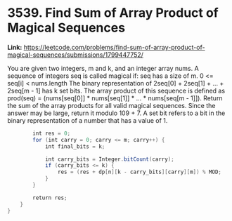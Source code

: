 # 3539. Find Sum of Array Product of Magical Sequences

**Link:** https://leetcode.com/problems/find-sum-of-array-product-of-magical-sequences/submissions/1799447752/

You are given two integers, m and k, and an integer array nums. A sequence of integers seq is called magical if: seq has a size of m. 0 <= seq[i] < nums.length The binary representation of 2seq[0] + 2seq[1] + ... + 2seq[m - 1] has k set bits. The array product of this sequence is defined as prod(seq) = (nums[seq[0]] * nums[seq[1]] * ... * nums[seq[m - 1]]). Return the sum of the array products for all valid magical sequences. Since the answer may be large, return it modulo 109 + 7. A set bit refers to a bit in the binary representation of a number that has a value of 1.

```java
        int res = 0;
        for (int carry = 0; carry <= m; carry++) {
            int final_bits = k;

            int carry_bits = Integer.bitCount(carry);
            if (carry_bits <= k) {
                res = (res + dp[n][k - carry_bits][carry][m]) % MOD;
            }
        }

        return res;
    }
}
```
